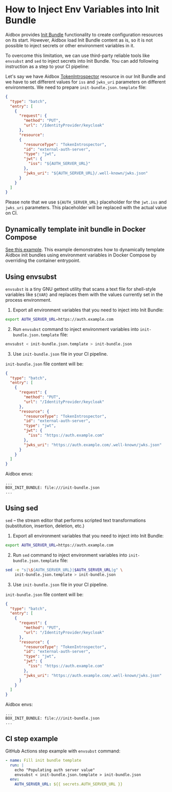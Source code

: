 # How to Inject Env Variables into Init Bundle

Aidbox provides [Init Bundle](../../configuration/init-bundle.md) functionality to create configuration resources on its start. However, Aidbox load Init Bundle content as is, so it is not possible to inject secrets or other environment variables in it.

To overcome this limitation, we can use third-party reliable tools like `envsubst` and `sed` to inject secrets into Init Bundle. You can add following instruction as a step to your CI pipeline:

Let's say we have Aidbox [TokenIntrospector](../../tutorials/security-access-control-tutorials/set-up-token-introspection.md) resource in our Init Bundle and we have to set different values for `iss` and `jwks_uri` parameters on different environments. We need to prepare `init-bundle.json.template` file:

```json
{
  "type": "batch",
  "entry": [
    {
      "request": {
        "method": "PUT",
        "url": "/IdentityProvider/keycloak"
      },
      "resource": 
      {
        "resourceType": "TokenIntrospector",
        "id": "external-auth-server",
        "type": "jwt",
        "jwt": {
          "iss": "${AUTH_SERVER_URL}"
        },
        "jwks_uri": "${AUTH_SERVER_URL}/.well-known/jwks.json"
      }
    }
  ]
}
```

Please note that we use `${AUTH_SERVER_URL}` placeholder for the `jwt.iss` and `jwks_uri` parameters. This placeholder will be replaced with the actual value on CI.

## Dynamically template init bundle in Docker Compose

[See this example](https://github.com/Aidbox/examples/tree/main/init-bundle-env-template). This example demonstrates how to dynamically template Aidbox init bundles using environment variables in Docker Compose by overriding the container entrypoint.

## Using envsubst

`envsubst` is a tiny GNU gettext utility that scans a text file for shell-style variables like `${VAR}` and replaces them with the values currently set in the process environment.

1. Export all environment variables that you need to inject into Init Bundle:

```bash
export AUTH_SERVER_URL=https://auth.example.com
```

2. Run `envsubst` command to inject environment variables into `init-bundle.json.template` file:

```bash
envsubst < init-bundle.json.template > init-bundle.json
```

3. Use `init-bundle.json` file in your CI pipeline.

`init-bundle.json` file content will be:

```json
{
  "type": "batch",
  "entry": [
    {
      "request": {
        "method": "PUT",
        "url": "/IdentityProvider/keycloak"
      },
      "resource": {
        "resourceType": "TokenIntrospector",
        "id": "external-auth-server",
        "type": "jwt",
        "jwt": {
          "iss": "https://auth.example.com"
        },
        "jwks_uri": "https://auth.example.com/.well-known/jwks.json"
      }
    }
  ]
}
```

Aidbox envs:

```
...
BOX_INIT_BUNDLE: file:///init-bundle.json
...
```

## Using sed

`sed` – the stream editor that performs scripted text transformations (substitution, insertion, deletion, etc.)

1. Export all environment variables that you need to inject into Init Bundle:

```bash
export AUTH_SERVER_URL=https://auth.example.com
```

2. Run `sed` command to inject environment variables into `init-bundle.json.template` file:

```bash
sed -e "s|\${AUTH_SERVER_URL}|$AUTH_SERVER_URL|g" \
    init-bundle.json.template > init-bundle.json
```

3. Use `init-bundle.json` file in your CI pipeline.

`init-bundle.json` file content will be:

```json
{
  "type": "batch",
  "entry": [
    {
      "request": {
        "method": "PUT",
        "url": "/IdentityProvider/keycloak"
      },
      "resource": {
        "resourceType": "TokenIntrospector",
        "id": "external-auth-server",
        "type": "jwt",
        "jwt": {
          "iss": "https://auth.example.com"
        },
        "jwks_uri": "https://auth.example.com/.well-known/jwks.json"
      }
    }
  ]
}
```

Aidbox envs:

```
...
BOX_INIT_BUNDLE: file:///init-bundle.json
...
```

## CI step example

GitHub Actions step example with `envsubst` command:

```yaml
- name: Fill init bundle template
  run: |
    echo "Populating auth server value"
    envsubst < init-bundle.json.template > init-bundle.json
  env:
    AUTH_SERVER_URL: ${{ secrets.AUTH_SERVER_URL }}
```
